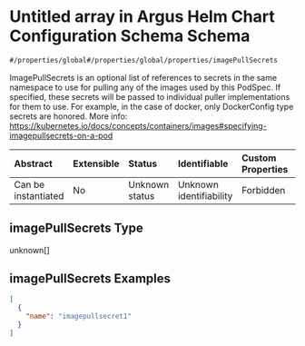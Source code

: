 # Untitled array in Argus Helm Chart Configuration Schema Schema

```txt
#/properties/global#/properties/global/properties/imagePullSecrets
```

ImagePullSecrets is an optional list of references to secrets in the same namespace to use for pulling any of the images used by this PodSpec. If specified, these secrets will be passed to individual puller implementations for them to use. For example, in the case of docker, only DockerConfig type secrets are honored. More info: <https://kubernetes.io/docs/concepts/containers/images#specifying-imagepullsecrets-on-a-pod>

| Abstract            | Extensible | Status         | Identifiable            | Custom Properties | Additional Properties | Access Restrictions | Defined In                                                        |
| :------------------ | :--------- | :------------- | :---------------------- | :---------------- | :-------------------- | :------------------ | :---------------------------------------------------------------- |
| Can be instantiated | No         | Unknown status | Unknown identifiability | Forbidden         | Allowed               | none                | [values.schema.json\*](values.schema.json "open original schema") |

## imagePullSecrets Type

unknown\[]

## imagePullSecrets Examples

```json
[
  {
    "name": "imagepullsecret1"
  }
]
```
